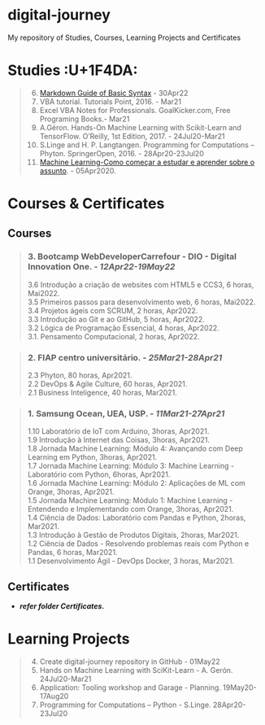 # digital-journey

My repository of Studies, Courses, Learning Projects  and Certificates

# Studies :U+1F4DA:	
>
> 6. [Markdown Guide of Basic Syntax](https://www.markdownguide.org/basic-syntax/) - 30Apr22  
> 5. VBA tutorial. Tutorials Point, 2016. - Mar21  
> 4. Excel VBA Notes for Professionals. GoalKicker.com, Free Programing Books.- Mar21  
> 3. A.Géron. Hands-On Machine Learning with Scikit-Learn and TensorFlow. O’Reilly, 1st Edition, 2017. - 24Jul20-Mar21  
> 2. S.Linge and H. P. Langtangen. Programming for Computations – Phyton. SpringerOpen, 2016. - 28Apr20-23Jul20  
> 1. [Machine Learning-Como começar a estudar e aprender sobre o assunto](https://www.youtube.com/watch?v=9aCUXJXPHGw). - 05Apr2020.  
	
# Courses & Certificates
		
## Courses

> ### **3. Bootcamp WebDeveloperCarrefour - DIO - Digital Innovation One.** ***- 12Apr22-19May22***  	
>
> 3.6 Introdução a criação de websites com HTML5 e CCS3, 6 horas, Mai2022.  
> 3.5 Primeiros passos para desenvolvimento web, 6 horas, Mai2022.  
> 3.4 Projetos ágeis com SCRUM, 2 horas, Apr2022.  
> 3.3 Introdução ao Git e ao GitHub, 5 horas, Apr2022.  
> 3.2 Lógica de Programação Essencial, 4 horas, Apr2022.  
> 3.1. Pensamento Computacional, 2 horas, Apr2022.  

> ### **2. FIAP centro universitário.** ***- 25Mar21-28Apr21***	
>
> 2.3 Phyton, 80 horas, Apr2021.  
> 2.2 DevOps & Agile Culture, 60 horas, Apr2021.  
> 2.1 Business Inteligence, 40 horas, Mar2021.  

> ### **1. Samsung Ocean, UEA, USP.** ***- 11Mar21-27Apr21***	
>
> 1.10 Laboratório de IoT com Arduino, 3horas, Apr2021.  
> 1.9 Introdução à Internet das Coisas, 3horas, Apr2021.  
> 1.8 Jornada Machine Learning: Módulo 4: Avançando com Deep Learning em Python, 3horas, Apr2021.  
> 1.7 Jornada Machine Learning: Módulo 3: Machine Learning - Laboratório com Python, 6horas, Apr2021.  
> 1.6 Jornada Machine Learning: Módulo 2: Aplicações de ML com Orange, 3horas, Apr2021.  
> 1.5 Jornada Machine Learning: Módulo 1: Machine Learning - Entendendo e Implementando com Orange, 3horas, Apr2021.  
> 1.4 Ciência de Dados: Laboratório com Pandas e Python, 2horas, Mar2021.  
> 1.3 Introdução à Gestão de Produtos Digitais, 2horas, Mar2021.  
> 1.2 Ciência de Dados - Resolvendo problemas reais com Python e Pandas, 6 horas, Mar2021.  
> 1.1 Desenvolvimento Ágil - DevOps Docker, 3 horas, Mar2021.  
	
## Certificates

- ***refer folder Certificates.***
		
# Learning Projects
>
> 4. Create digital-journey repository in GitHub - 01May22  
> 3. Hands on Machine Learning with SciKit-Learn - A. Gerón. 24Jul20-Mar21  
> 2. Application: Tooling workshop and Garage - Planning. 19May20-17Aug20  
> 1. Programming for Computations – Python - S.Linge. 28Apr20-23Jul20  

